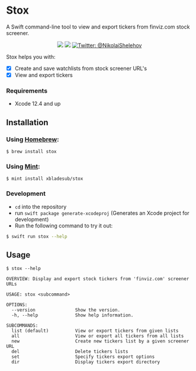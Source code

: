 # Stox
A Swift command-line tool to view and export tickers from finviz.com stock screener.

<p align="center">
  <img src="https://img.shields.io/badge/language-swift5.4-f48041.svg?style=flat"/>
  <img src="https://img.shields.io/badge/License-MIT-yellow.svg?style=flat"/>
  <a href="https://twitter.com/twannl">
      <img src="https://img.shields.io/badge/contact-@NikolaiShelehov-blue.svg?style=flat" alt="Twitter: @NikolaiShelehov" />
  </a>
</p>


Stox helps you with:

- [x] Create and save watchlists from stock screener URL's
- [x] View and export tickers

### Requirements
- Xcode 12.4 and up

## Installation

### Using [Homebrew](http://brew.sh/):

```
$ brew install stox
```

### Using [Mint](https://github.com/yonaskolb/mint):

```
$ mint install xbladesub/stox
```

### Development
- `cd` into the repository
- run `swift package generate-xcodeproj` (Generates an Xcode project for development)
- Run the following command to try it out:

```bash
$ swift run stox --help
```

## Usage

```
$ stox --help

OVERVIEW: Display and export stock tickers from 'finviz.com' screener URLs

USAGE: stox <subcommand>

OPTIONS:
  --version               Show the version.
  -h, --help              Show help information.

SUBCOMMANDS:
  list (default)          View or export tickers from given lists
  all                     View or export all tickers from all lists
  new                     Create new tickers list by a given screener URL
  del                     Delete tickers lists
  set                     Specify tickers export options
  dir                     Display tickers export directory
```
